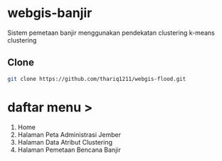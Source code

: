 # webgis-banjir

Sistem pemetaan banjir menggunakan pendekatan clustering k-means clustering

## Clone

```bash
git clone https://github.com/thariq1211/webgis-flood.git
```

# daftar menu >

1. Home
2. Halaman Peta Administrasi Jember
3. Halaman Data Atribut Clustering
4. Halaman Pemetaan Bencana Banjir
